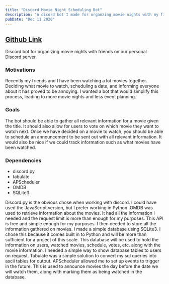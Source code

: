 ```yaml
---
title: "Discord Movie Night Scheduling Bot"
description: "A dicord bot I made for organzing movie nights with my firends"
pubDate: "Dec 11 2020"
---
```


## [Github Link](https://github.com/zpetsrillo/pirate-bot)

Discord bot for organizing movie nights with friends on our personal Discord server.

### Motivations

Recently my friends and I have been watching a lot movies together. Deciding what movie to watch, scheduling a date, and informing everyone about it has proved to be annoying. I wanted a bot that would simplify this process, leading to more movie nights and less event planning.

### Goals

The bot should be able to gather all relevant information for a movie given the title. It should also allow for users to vote on which movie they want to watch next. Once we have decided on a movie to watch, you should be able to schedule an announcement to be sent out with all relevant information. It would also be nice if we could track information such as what movies have been watched.

### Dependencies

- discord.py
- tabulate
- APScheduler
- OMDB
- SQLite3

Discord.py is the obvious chose when working with discord. I could have used the JavaScript version, but I prefer working in Python. OMDB was used to retrieve information about the movies. It had all the information I needed and the request limit is more than enough for my purposes. This API is free and simple enough for my purposes. I then needed to store all the information gathered on movies. I made a simple database using SQLite3. I chose this because it comes built in to Python and will be more than sufficient for a project of this scale. This database will be used to hold the information on users, watched movies, schedule, votes, etc. along with the movie information. I needed a simple way to show database tables to users on request. Tabulate was a simple solution to convert my sql queries into ascii tables for output. APScheduler allowed me to set up events to trigger in the future. This is used to announce movies the day before the date we will watch them, along with marking them as being watched in the database.